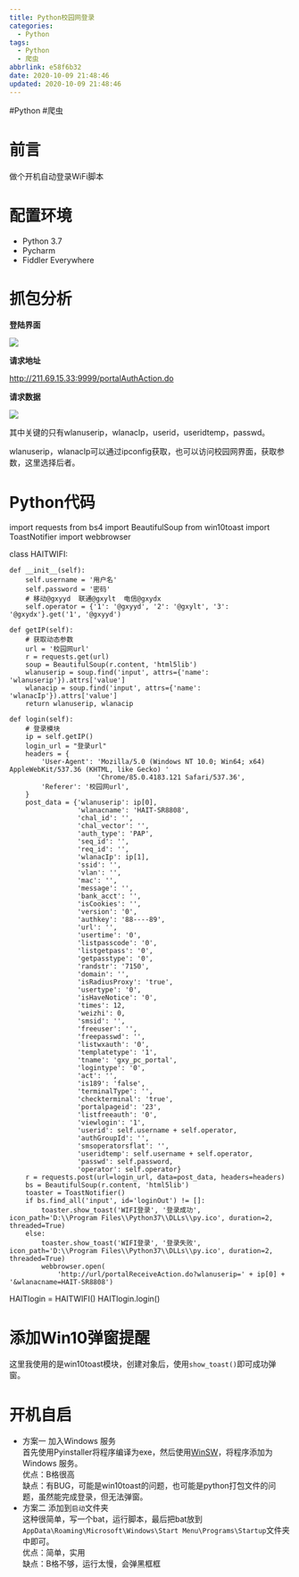 ```yaml
---
title: Python校园网登录
categories:
  - Python
tags:
  - Python
  - 爬虫
abbrlink: e58f6b32
date: 2020-10-09 21:48:46
updated: 2020-10-09 21:48:46
---
```

#Python #爬虫
# 前言

  

做个开机自动登录WiFi脚本

  

# 配置环境

  

-   Python 3.7
-   Pycharm
-   Fiddler Everywhere

<!-- more -->

# 抓包分析

  

**登陆界面**

  

![](https://cdn.nlark.com/yuque/0/2020/png/2658344/1602160396411-a02cc83c-51c5-454c-b675-326a3a0b24bf.png)

  

**请求地址**

  

http://211.69.15.33:9999/portalAuthAction.do

  

**请求数据**

  

![](https://cdn.nlark.com/yuque/0/2020/png/2658344/1602160396415-a3c20c20-e56b-4e5b-ad92-d14bbbe31acc.png)

  

其中关键的只有wlanuserip，wlanacIp，userid，useridtemp，passwd。

  

wlanuserip，wlanacIp可以通过ipconfig获取，也可以访问校园网界面，获取参数，这里选择后者。

  

# Python代码

  

import requests
from bs4 import BeautifulSoup
from win10toast import ToastNotifier
import webbrowser


class HAITWIFI:

    def __init__(self):
        self.username = '用户名'
        self.password = '密码'
        # 移动@gxyyd  联通@gxylt  电信@gxydx
        self.operator = {'1': '@gxyyd', '2': '@gxylt', '3': '@gxydx'}.get('1', '@gxyyd')

    def getIP(self):
        # 获取动态参数
        url = '校园网url'
        r = requests.get(url)
        soup = BeautifulSoup(r.content, 'html5lib')
        wlanuserip = soup.find('input', attrs={'name': 'wlanuserip'}).attrs['value']
        wlanacip = soup.find('input', attrs={'name': 'wlanacIp'}).attrs['value']
        return wlanuserip, wlanacip

    def login(self):
        # 登录模块
        ip = self.getIP()
        login_url = "登录url"
        headers = {
            'User-Agent': 'Mozilla/5.0 (Windows NT 10.0; Win64; x64) AppleWebKit/537.36 (KHTML, like Gecko) '
                          'Chrome/85.0.4183.121 Safari/537.36',
            'Referer': '校园网url',
        }
        post_data = {'wlanuserip': ip[0],
                     'wlanacname': 'HAIT-SR8808',
                     'chal_id': '',
                     'chal_vector': '',
                     'auth_type': 'PAP',
                     'seq_id': '',
                     'req_id': '',
                     'wlanacIp': ip[1],
                     'ssid': '',
                     'vlan': '',
                     'mac': '',
                     'message': '',
                     'bank_acct': '',
                     'isCookies': '',
                     'version': '0',
                     'authkey': '88----89',
                     'url': '',
                     'usertime': '0',
                     'listpasscode': '0',
                     'listgetpass': '0',
                     'getpasstype': '0',
                     'randstr': '7150',
                     'domain': '',
                     'isRadiusProxy': 'true',
                     'usertype': '0',
                     'isHaveNotice': '0',
                     'times': 12,
                     'weizhi': 0,
                     'smsid': '',
                     'freeuser': '',
                     'freepasswd': '',
                     'listwxauth': '0',
                     'templatetype': '1',
                     'tname': 'gxy_pc_portal',
                     'logintype': '0',
                     'act': '',
                     'is189': 'false',
                     'terminalType': '',
                     'checkterminal': 'true',
                     'portalpageid': '23',
                     'listfreeauth': '0',
                     'viewlogin': '1',
                     'userid': self.username + self.operator,
                     'authGroupId': '',
                     'smsoperatorsflat': '',
                     'useridtemp': self.username + self.operator,
                     'passwd': self.password,
                     'operator': self.operator}
        r = requests.post(url=login_url, data=post_data, headers=headers)
        bs = BeautifulSoup(r.content, 'html5lib')
        toaster = ToastNotifier()
        if bs.find_all('input', id='loginOut') != []:
            toaster.show_toast('WIFI登录', '登录成功', icon_path='D:\\Program Files\\Python37\\DLLs\\py.ico', duration=2, threaded=True)
        else:
            toaster.show_toast('WIFI登录', '登录失败', icon_path='D:\\Program Files\\Python37\\DLLs\\py.ico', duration=2, threaded=True)
            webbrowser.open(
                'http://url/portalReceiveAction.do?wlanuserip=' + ip[0] + '&wlanacname=HAIT-SR8808')


HAITlogin = HAITWIFI()
HAITlogin.login()

  

# 添加Win10弹窗提醒

  

这里我使用的是win10toast模块，创建对象后，使用`show_toast()`即可成功弹窗。

  

# 开机自启

  

-   方案一 加入Windows 服务  
    首先使用Pyinstaller将程序编译为exe，然后使用[WinSW](https://github.com/winsw/winsw/releases)，将程序添加为Windows 服务。  
    优点：B格很高  
    缺点：有BUG，可能是win10toast的问题，也可能是python打包文件的问题，虽然能完成登录，但无法弹窗。
-   方案二 添加到`启动`文件夹  
    这种很简单，写一个bat，运行脚本，最后把bat放到`AppData\Roaming\Microsoft\Windows\Start Menu\Programs\Startup`文件夹中即可。  
    优点：简单，实用  
    缺点：B格不够，运行太慢，会弹黑框框